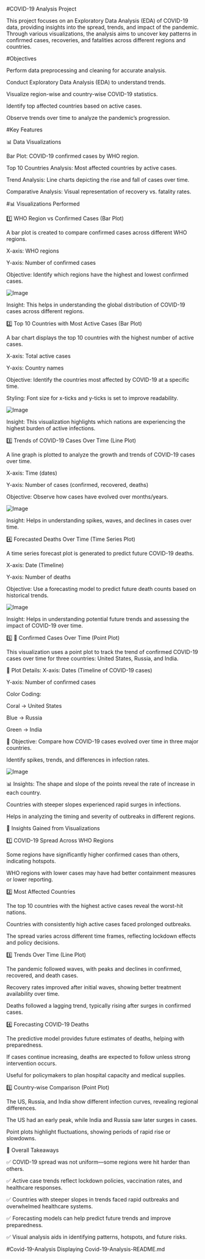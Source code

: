#COVID-19 Analysis Project

This project focuses on an Exploratory Data Analysis (EDA) of COVID-19 data, providing insights into the spread, trends, and impact of the pandemic. Through various visualizations, the analysis aims to uncover key patterns in confirmed cases, recoveries, and fatalities across different regions and countries.

#Objectives

Perform data preprocessing and cleaning for accurate analysis.

Conduct Exploratory Data Analysis (EDA) to understand trends.

Visualize region-wise and country-wise COVID-19 statistics.

Identify top affected countries based on active cases.

Observe trends over time to analyze the pandemic’s progression.

#Key Features

📊 Data Visualizations

Bar Plot: COVID-19 confirmed cases by WHO region.

Top 10 Countries Analysis: Most affected countries by active cases.

Trend Analysis: Line charts depicting the rise and fall of cases over time.

Comparative Analysis: Visual representation of recovery vs. fatality rates.

#📊 Visualizations Performed

1️⃣ WHO Region vs Confirmed Cases (Bar Plot)

A bar plot is created to compare confirmed cases across different WHO regions.

X-axis: WHO regions

Y-axis: Number of confirmed cases

Objective: Identify which regions have the highest and lowest confirmed cases.

![Image](https://github.com/user-attachments/assets/87d6cb8a-b271-4c4c-aa6b-aaa3ca58bcf0)

Insight: This helps in understanding the global distribution of COVID-19 cases across different regions.

2️⃣ Top 10 Countries with Most Active Cases (Bar Plot)

A bar chart displays the top 10 countries with the highest number of active cases.

X-axis: Total active cases

Y-axis: Country names

Objective: Identify the countries most affected by COVID-19 at a specific time.

Styling: Font size for x-ticks and y-ticks is set to improve readability.

![Image](https://github.com/user-attachments/assets/7745dcb8-3484-4cc6-b78c-c8e169af6701)

Insight: This visualization highlights which nations are experiencing the highest burden of active infections.

3️⃣ Trends of COVID-19 Cases Over Time (Line Plot)

A line graph is plotted to analyze the growth and trends of COVID-19 cases over time.

X-axis: Time (dates)

Y-axis: Number of cases (confirmed, recovered, deaths)

Objective: Observe how cases have evolved over months/years.

![Image](https://github.com/user-attachments/assets/8cf111e7-d082-4c9a-b6e6-4717860b6976)

Insight: Helps in understanding spikes, waves, and declines in cases over time.

4️⃣ Forecasted Deaths Over Time (Time Series Plot)

A time series forecast plot is generated to predict future COVID-19 deaths.

X-axis: Date (Timeline)

Y-axis: Number of deaths

Objective: Use a forecasting model to predict future death counts based on historical trends.

![Image](https://github.com/user-attachments/assets/334a7f8d-4b8a-45aa-a6b7-63f9f3084e0d)

Insight: Helps in understanding potential future trends and assessing the impact of COVID-19 over time.

5️⃣ 📌 Confirmed Cases Over Time (Point Plot)

This visualization uses a point plot to track the trend of confirmed COVID-19 cases over time for three countries: United States, Russia, and India.

🔹 Plot Details:
X-axis: Dates (Timeline of COVID-19 cases)

Y-axis: Number of confirmed cases

Color Coding:

Coral → United States

Blue → Russia

Green → India

🎯 Objective:
Compare how COVID-19 cases evolved over time in three major countries.

Identify spikes, trends, and differences in infection rates.

![Image](https://github.com/user-attachments/assets/81c3180f-b0f4-473f-861c-e069f53bc8be)

📊 Insights:
The shape and slope of the points reveal the rate of increase in each country.

Countries with steeper slopes experienced rapid surges in infections.

Helps in analyzing the timing and severity of outbreaks in different regions.

🎯 Insights Gained from Visualizations

1️⃣ COVID-19 Spread Across WHO Regions

Some regions have significantly higher confirmed cases than others, indicating hotspots.

WHO regions with lower cases may have had better containment measures or lower reporting.

2️⃣ Most Affected Countries

The top 10 countries with the highest active cases reveal the worst-hit nations.

Countries with consistently high active cases faced prolonged outbreaks.

The spread varies across different time frames, reflecting lockdown effects and policy decisions.

3️⃣ Trends Over Time (Line Plot)

The pandemic followed waves, with peaks and declines in confirmed, recovered, and death cases.

Recovery rates improved after initial waves, showing better treatment availability over time.

Deaths followed a lagging trend, typically rising after surges in confirmed cases.

4️⃣ Forecasting COVID-19 Deaths

The predictive model provides future estimates of deaths, helping with preparedness.

If cases continue increasing, deaths are expected to follow unless strong intervention occurs.

Useful for policymakers to plan hospital capacity and medical supplies.

5️⃣ Country-wise Comparison (Point Plot)

The US, Russia, and India show different infection curves, revealing regional differences.

The US had an early peak, while India and Russia saw later surges in cases.

Point plots highlight fluctuations, showing periods of rapid rise or slowdowns.

🚀 Overall Takeaways

✅ COVID-19 spread was not uniform—some regions were hit harder than others.

✅ Active case trends reflect lockdown policies, vaccination rates, and healthcare responses.

✅ Countries with steeper slopes in trends faced rapid outbreaks and overwhelmed healthcare systems.

✅ Forecasting models can help predict future trends and improve preparedness.

✅ Visual analysis aids in identifying patterns, hotspots, and future risks.

#Covid-19-Analysis
Displaying Covid-19-Analysis-README.md
